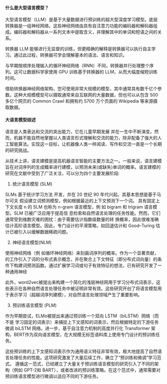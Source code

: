 #### 什么是大型语言模型？

大型语言模型（LLM）是基于大量数据进行预训练的超大型深度学习模型。底层转换器是一组神经网络，这些神经网络由具有自注意力功能的编码器和解码器组成。编码器和解码器从一系列文本中提取含义，并理解其中的单词和短语之间的关系。

转换器 LLM 能够进行无监督的训练，但更精确的解释是转换器可以执行自主学习。通过此过程，转换器可学会理解基本的语法、语言和知识。

与早期按顺序处理输入的循环神经网络（RNN）不同，转换器并行处理整个序列。这可让数据科学家使用 GPU 训练基于转换器的 LLM，从而大幅度缩短训练时间。

借助转换器神经网络架构，您可使用非常大规模的模型，其中通常具有数千亿个参数。这种大规模模型可以摄取通常来自互联网的大量数据，但也可以从包含 500 多亿个网页的 Common Crawl 和拥有约 5700 万个页面的 Wikipedia 等来源摄取数据。

#### 大语言模型综述

语言是人类表达和交流的突出能力，它在儿童早期发展 并在一生中不断演变。然而，机器不能自然地掌握以人类语言形式理解和交流的能力，除非配备了强大的人工智能算法。实现这一目标，让机器像人类一样阅读、写作和交流一直是一个长期的研究挑战。

从技术上讲，语言建模是提高机器语言智能的主要方法之一。一般来说，语言建模旨在对词序列的生成概率进行建模，以预测未来(或缺失)单词的概率。语言建模的研究在文献中受到了广泛关注，可以分为四个主要发展阶段:

1. 统计语言模型 (SLM)

SLMs 基于统计学习方法 开发，并在 20 世纪 90 年代兴起。其基本思想是基于马尔可夫 假设建立词预测模型，例如根据最近的上下文预测下一个词。
具有固定上下文长度 n 的 SLM 也称为 n-gram 语言模型，例 如 bigram 和 trigram 语言模型。SLM 已被广泛应用于提高信 息检索和自然语言处理的任务性能。然而，它们通常受到维数灾难的困扰：由于需要估计指数级数量的转 换概率，因此很难准确估计高阶语言模型。因此，专门设计的平滑策略，如回退估计和 Good–Turing 估计已被引入以缓解数据稀疏问题。

2. 神经语言模型(NLM)

使用神经网络（例 如循环神经网络）来刻画词序列的概率。作为一个显著贡献，的工作引入了词的分布式表示概念，并在聚合上下文特征（即分布式词向量）的条件下构建词预测函数。通过扩展学习词或句子有效特征的想法，已有研究开发了一种通用神经

此外，word2vec被提出来构建一个简化的浅层神经网用于学习分布式词表示，这些表示在各种自然语言处理任务中被证明非常有效。这些研究开创了将语言模型用于表示学习（超越词序列建模），对自然语言处理领域产生了重要影响。

3. 预训练语言模型 (PLM)

作为早期尝试，ELMo被提出来通过预训练一个双向 LSTM（biLSTM）网络（而不是 学习固定的词表示）来捕捉上下文感知的词表示，然后根据特定的下游任务微调 biLSTM 网络。进一步，基于自注意力机制的高度并行化 Transformer 架构，BERT作为双向语言模型，在大规模无标签语料库上使用专门设计的预训练任务。

这些预训练的上下文感知词表示作为通用语义特征非常有效，极大地提高了自然语言处理任务的性能。这项研究激发了大量后续工作，确立了“预训练和微调”学习范式。
遵循这一范式，已经建立了大量关于预训练语言模型的研究引入了不同的架构（例如 GPT-2和 BART），或者改进的预训练策略。在这个范式中，通常需要对预训练语言模型进行微调以适应不同的下游任务。

